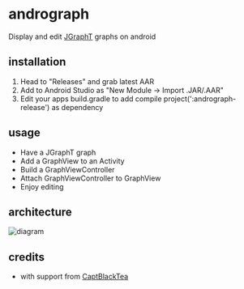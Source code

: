 # andrograph
Display and edit [JGraphT](https://github.com/jgrapht/jgrapht) graphs on android

## installation

1. Head to "Releases" and grab latest AAR
2. Add to Android Studio as "New Module -> Import .JAR/.AAR"
3. Edit your apps build.gradle to add compile project(':andrograph-release') as dependency

## usage

* Have a JGraphT graph
* Add a GraphView to an Activity
* Build a GraphViewController
* Attach GraphViewController to GraphView
* Enjoy editing


## architecture
![diagram](https://cloud.githubusercontent.com/assets/1840171/20796563/f1ec79a4-b7d6-11e6-8f24-20b7b5b4a0f5.png)

## credits
* with support from [CaptBlackTea](https://github.com/CaptBlackTea)
